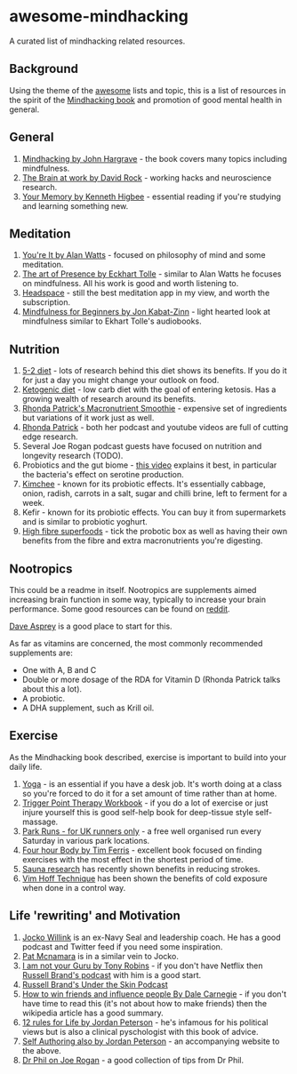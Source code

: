 # awesome-mindhacking 

A curated list of mindhacking related resources.

## Background

Using the theme of the [awesome](https://github.com/topics/awesome) lists and topic, this is a list of resources in the spirit of the [Mindhacking book](http://mindhacki.ng) and promotion of good mental health in general.

## General

1. [Mindhacking by John Hargrave](https://legacy.gitbook.com/book/jhargrave/mind-hacking/details) - the book covers many topics including mindfulness.
2. [The Brain at work by David Rock](https://www.amazon.co.uk/Your-Brain-Work-Strategies-Distraction/dp/0061771295) - working hacks and neuroscience research. 
3. [Your Memory by Kenneth Higbee](https://www.amazon.co.uk/Your-Brain-Work-Strategies-Distraction/dp/0061771295) - essential reading if you're studying and learning something new.

## Meditation

1. [You're It by Alan Watts](https://www.audible.co.uk/pd/Youre-It-Audiobook/B004F4JTPE) - focused on philosophy of mind and some meditation.
2. [The art of Presence by Eckhart Tolle](https://www.audible.co.uk/pd/The-Art-of-Presence-Audiobook/B004F4LAN8) - similar to Alan Watts he focuses on mindfulness. All his work is good and worth listening to.
3. [Headspace](http://www.headspace.com) - still the best meditation app in my view, and worth the subscription.
4. [Mindfulness for Beginners by Jon Kabat-Zinn](https://www.amazon.co.uk/Mindfulness-Beginners-Jon-Kabat-Zinn/dp/1591794641) - light hearted look at mindfulness similar to Ekhart Tolle's audiobooks.

## Nutrition

1. [5-2 diet](https://the5-2dietbook.com/basics) - lots of research behind this diet shows its benefits. If you do it for just a day you might change your outlook on food.
2. [Ketogenic diet](https://www.reddit.com/r/keto/) - low carb diet with the goal of entering ketosis. Has a growing wealth of research around its benefits.
3. [Rhonda Patrick's Macronutrient Smoothie](https://www.youtube.com/watch?v=Ys86ZgjQQYg) - expensive set of ingredients but variations of it work just as well.
4. [Rhonda Patrick](https://www.foundmyfitness.com/) - both her podcast and youtube videos are full of cutting edge research.
5. Several Joe Rogan podcast guests have focused on nutrition and longevity research (TODO).
6. Probiotics and the gut biome - [this video](https://www.youtube.com/watch?v=v_2vNj8pshY&start=30) explains it best, in particular the bacteria's effect on serotine production.
7. [Kimchee](https://www.youtube.com/watch?v=0sX_wDCbeuU) - known for its probiotic effects. It's essentially cabbage, onion, radish, carrots in a salt, sugar and chilli brine, left to ferment for a week.
8. Kefir - known for its probiotic effects. You can buy it from supermarkets and is similar to probiotic yoghurt.
9. [High fibre superfoods](https://www.health.harvard.edu/blog/10-superfoods-to-boost-a-healthy-diet-2018082914463) - tick the probotic box as well as having their own benefits from the fibre and extra macronutrients you're digesting.

## Nootropics

This could be a readme in itself. Nootropics are supplements aimed increasing brain function in some way, typically to increase your brain performance. Some good resources can be found on [reddit](https://www.reddit.com/r/Nootropics/).

[Dave Asprey](https://www.youtube.com/results?search_query=dave+asprey) is a good place to start for this.

As far as vitamins are concerned, the most commonly recommended supplements are:
- One with A, B and C
- Double or more dosage of the RDA for Vitamin D (Rhonda Patrick talks about this a lot).
- A probiotic.
- A DHA supplement, such as Krill oil.


## Exercise

As the Mindhacking book described, exercise is important to build into your daily life.

1. [Yoga](https://www.youtube.com/watch?v=XeXz8fIZDCE) - is an essential if you have a desk job. It's worth doing at a class so you're forced to do it for a set amount of time rather than at home. 
2. [Trigger Point Therapy Workbook](https://www.amazon.co.uk/Trigger-Point-Therapy-Workbook-Self-Treatment/dp/1608824942/) - if you do a lot of exercise or just injure yourself this is good self-help book for deep-tissue style self-massage.
3. [Park Runs - for UK runners only](https://www.parkrun.org.uk/) - a free well organised run every Saturday in various park locations.
4. [Four hour Body by Tim Ferris](https://www.amazon.co.uk/4-Hour-Body-Uncommon-Incredible-Superhuman/dp/0091939526) - excellent book focused on finding exercises with the most effect in the shortest period of time.
5. [Sauna research](https://www.youtube.com/watch?v=NChyDtupmkk) has recently shown benefits in reducing strokes.
6. [Vim Hoff Technique](https://en.wikipedia.org/wiki/Wim_Hof#Health_benefits_of_cold_exposure) has been shown the benefits of cold exposure when done in a control way.


## Life 'rewriting' and Motivation

1. [Jocko Willink](http://jockopodcast.com/) is an ex-Navy Seal and leadership coach. He has a good podcast and Twitter feed if you need some inspiration.
2. [Pat Mcnamara](https://www.instagram.com/tmacsinc/?hl=en) is in a similar vein to Jocko.
3. [I am not your Guru by Tony Robins](https://www.netflix.com/title/80102204) - if you don't have Netflix then [Russell Brand's podcast](https://www.russellbrand.com/podcast/056-meeting-a-mentor-with-tony-robbins/) with him is a good start.
4. [Russell Brand's Under the Skin Podcast](https://www.russellbrand.com/podcasts/)
5. [How to win friends and influence people By Dale Carnegie](https://www.audible.co.uk/pd/How-to-Win-Friends-Influence-People-Audiobook/B004EXIYZM) - if you don't have time to read this (it's not about how to make friends) then the wikipedia article has a good summary.
6. [12 rules for Life by Jordan Peterson](https://www.amazon.co.uk/12-Rules-Life-Antidote-Chaos-ebook/dp/B078C6C7QS) - he's infamous for his political views but is also a clinical pyschologist with this book of advice.
7. [Self Authoring also by Jordan Peterson](https://www.selfauthoring.com/) - an accompanying website to the above.
8. [Dr Phil on Joe Rogan](https://www.youtube.com/watch?v=65epASHLblo) - a good collection of tips from Dr Phil.
